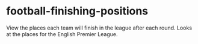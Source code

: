 # football-finishing-positions
View the places each team will finish in the league after each round.
Looks at the places for the English Premier League.
